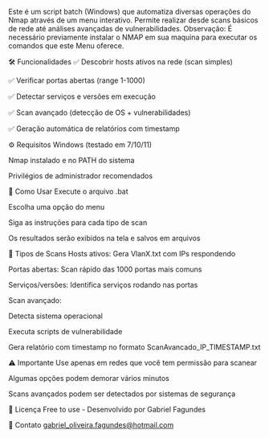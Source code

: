 Este é um script batch (Windows) que automatiza diversas operações do Nmap através de um menu interativo. Permite realizar desde scans básicos de rede até análises avançadas de vulnerabilidades.
Observação: É necessário previamente instalar o NMAP em sua maquina para executar os comandos que este Menu oferece.

🛠️ Funcionalidades
✅ Descobrir hosts ativos na rede (scan simples)

✅ Verificar portas abertas (range 1-1000)

✅ Detectar serviços e versões em execução

✅ Scan avançado (detecção de OS + vulnerabilidades)

✅ Geração automática de relatórios com timestamp

⚙️ Requisitos
Windows (testado em 7/10/11)

Nmap instalado e no PATH do sistema

Privilégios de administrador recomendados

🚀 Como Usar
Execute o arquivo .bat

Escolha uma opção do menu

Siga as instruções para cada tipo de scan

Os resultados serão exibidos na tela e salvos em arquivos

📂 Tipos de Scans
Hosts ativos: Gera VlanX.txt com IPs respondendo

Portas abertas: Scan rápido das 1000 portas mais comuns

Serviços/versões: Identifica serviços rodando nas portas

Scan avançado:

Detecta sistema operacional

Executa scripts de vulnerabilidade

Gera relatório com timestamp no formato ScanAvancado_IP_TIMESTAMP.txt

⚠️ Importante
Use apenas em redes que você tem permissão para scanear

Algumas opções podem demorar vários minutos

Scans avançados podem ser detectados por sistemas de segurança

📜 Licença
Free to use - Desenvolvido por Gabriel Fagundes

📧 Contato
gabriel_oliveira.fagundes@hotmail.com

